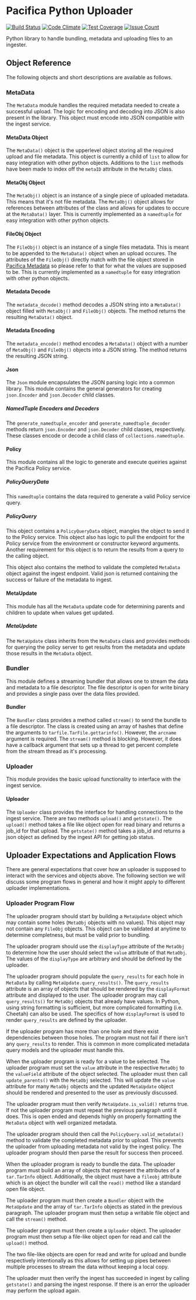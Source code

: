 # Pacifica Python Uploader
[![Build Status](https://travis-ci.org/pacifica/pacifica-python-uploader.svg?branch=master)](https://travis-ci.org/pacifica/pacifica-python-uploader)
[![Code Climate](https://codeclimate.com/github/pacifica/pacifica-python-uploader/badges/gpa.svg)](https://codeclimate.com/github/pacifica/pacifica-python-uploader)
[![Test Coverage](https://codeclimate.com/github/pacifica/pacifica-python-uploader/badges/coverage.svg)](https://codeclimate.com/github/pacifica/pacifica-python-uploader/coverage)
[![Issue Count](https://codeclimate.com/github/pacifica/pacifica-python-uploader/badges/issue_count.svg)](https://codeclimate.com/github/pacifica/pacifica-python-uploader)

Python library to handle bundling, metadata and uploading files to an ingester.

## Object Reference

The following objects and short descriptions are available as follows.

### MetaData

The `MetaData` module handles the required metadata needed to create a successful
upload. The logic for encoding and decoding into JSON is also present in the library.
This object must encode into JSON compatible with the ingest service.

#### MetaData Object

The `MetaData()` object is the upperlevel object storing all the required upload and
file metadata. This object is currently a child of `list` to allow for easy integration
with other python objects. Additions to the `list` methods have been made to index off
the `metaID` attribute in the `MetaObj` class.

#### MetaObj Object

The `MetaObj()` object is an instance of a single piece of uploaded metadata. This
means that it's not file metadata. The `MetaObj()` object allows for references
between attributes of the class and allows for updates to occure at the `MetaData()`
layer. This is currently implemented as a `namedtuple` for easy integration with
other python objects.

#### FileObj Object

The `FileObj()` object is an instance of a single files metadata. This is meant to
be appended to the `MetaData()` object when an upload occures. The attributes of the
`FileObj()` directly match with the file object stored in
[Pacifica Metadata](https://github.com/pacifica/pacifica-metadata)
so please refer to that for what the
values are supposed to be. This is currently implemented as a `namedtuple` for easy
integration with other python objects.

#### Metadata Decode

The `metadata_decode()` method decodes a JSON string into a `MetaData()` object
filled with `MetaObj()` and `FileObj()` objects. The method returns the resulting
`MetaData()` object.

#### Metadata Encoding

The `metadata_encode()` method encodes a `MetaData()` object with a number of
`MetaObj()` and `FileObj()` objects into a JSON string. The method returns the
resulting JSON string.

#### Json

The `Json` module encapsulates the JSON parsing logic into a common library.
This module contains the general generators for creating `json.Encoder` and
`json.Decoder` child classes.

##### NamedTuple Encoders and Decoders

The `generate_namedtuple_encoder` and `generate_namedtuple_decoder` methods
return `json.Encoder` and `json.Decoder` child classes, respectively. These
classes encode or decode a child class of `collections.namedtuple`.

#### Policy

This module contains all the logic to generate and execute queiries against
the Pacifica Policy service.

##### PolicyQueryData

This `namedtuple` contains the data required to generate a valid Policy
service query.

##### PolicyQuery

This object contains a `PolicyQueryData` object, mangles the object to send
it to the Policy service. This object also has logic to pull the endpoint for
the Policy service from the environment or constructor keyword arguments.
Another requirement for this object is to return the results from a query to
the calling object.

This object also contains the method to validate the completed `MetaData`
object against the ingest endpoint. Valid json is returned containing the
success or failure of the metadata to ingest.

#### MetaUpdate

This module has all the `MetaData` update code for determining parents and
children to update when values get updated.

##### MetaUpdate

The `MetaUpdate` class inherits from the `MetaData` class and provides methods
for querying the policy server to get results from the metadata and update
those results in the `MetaData` object.

### Bundler

This module defines a streaming bundler that allows one to stream the data and
metadata to a file descriptor. The file descriptor is open for write binary
and provides a single pass over the data files provided.

#### Bundler

The `Bundler` class provides a method called `stream()` to send the bundle to
a file descriptor. The class is created using an array of hashes that define
the arguments to `tarfile.TarFile.gettarinfo()`. However, the `arcname` argument
is required. The `stream()` method is blocking. However, it does have a callback
argument that sets up a thread to get percent complete from the stream thread
as it's processing.

### Uploader

This module provides the basic upload functionality to interface with the
ingest service.

#### Uploader

The `Uploader` class provides the interface for handling connections to the
ingest service. There are two methods `upload()` and `getstate()`. The
`upload()` method takes a file like object open for read binary and returns
a job_id for that upload. The `getstate()` method takes a job_id and returns
a json object as defined by the ingest API for getting job status.

## Uploader Expectations and Application Flows

There are general expectations that cover how an uploader is supposed to
interact with the services and objects above. The following section we will
discuss some program flows in general and how it might apply to different
uploader implementations.

### Uploader Program Flow

The uploader program should start by building a `MetaUpdate` object which may
contain some holes (`MetaObj` objects with no values). This object may not
contain any `FileObj` objects. This object can be validated at anytime to
determine completness, but must be valid prior to bundling.

The uploader program should use the `displayType` attribute of the `MetaObj`
to determine how the user should select the `value` attribute of that
`MetaObj`. The values of the `displayType` are arbitrary and should be defined
by the uploader.

The uploader program should populate the `query_results` for each hole in
`MetaData` by calling `MetaUpdate.query_results()`. The `query_results`
attribute is an array of objects that should be rendered by the
`displayFormat` attribute and displayed to the user. The uploader program may
call `query_results()` for `MetaObj` objects that already have values. In
Python, using string formatting is sufficient, but more complicated formatting
(i.e. Cheetah) can also be used. The specifics of how `displayFormat` is used
to render `query_results` are defined by the uploader.

If the uploader program has more than one hole and there exist dependencies
between those holes. The program must not fail if there isn't any
`query_results` to render. This is common in more complicated metadata query
models and the uploader must handle this.

When the uploader program is ready for a value to be selected. The uploader
program must set the `value` attribute in the respective `MetaObj` to the
`valueField` attribute of the object selected. The uploader must then call
`update_parents()` with the `MetaObj` selected. This will update the `value`
attribute for many `MetaObj` objects and the updated `MetaUpdate` object should
be rendered and presented to the user as previously discussed.

The uploader program must then verify `MetaUpdate.is_valid()` returns true.
If not the uploader program must repeat the previous paragraph until it does.
This is open ended and depends highly on properly formatting the `MetaData`
object with well organized metadata.

The uploader program should then call the `PolicyQuery.valid_metadata()` method
to validate the completed metadata prior to upload. This prevents the uploader
from uploading metadata not valid by the ingest policy. The uploader program
should then parse the result for success then proceed.

When the uploader program is ready to bundle the data. The uploader program
must build an array of objects that represent the attributes of a `tar.TarInfo`
object. Additionally, the object must have a `fileobj` attribute which is an
object the bundler will call the `read()` method like a standard open file
object.

The uploader program must then create a `Bundler` object with the `MetaUpdate`
and the array of `tar.TarInfo` objects as stated in the previous paragraph.
The uploader program must then setup a writable file object and call the
`stream()` method.

The uploader program must then create a `Uploader` object. The uploader program
must then setup a file-like object open for read and call the `upload()` method.

The two file-like objects are open for read and write for upload and bundle
respectively intentionally as this allows for setting up pipes between multiple
processes to stream the data without keeping a local copy.

The uploader must then verify the ingest has succeeded in ingest by calling
`getstate()` and parsing the ingest response. If there is an error the uploader
may perform the upload again.
